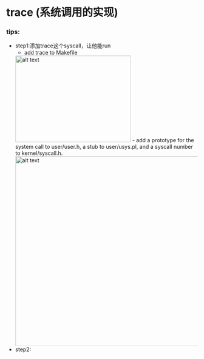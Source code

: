 # trace (系统调用的实现)
### tips:
+ step1:添加trace这个syscall，让他能run
  - add trace to Makefile <br>
  <img src="https://s2.loli.net/2024/03/28/IMwvsfiYz7lg2Tc.png" alt="alt text" width="304" height="228">
  - add a prototype for the system call to user/user.h, a stub to user/usys.pl, and a syscall number to kernel/syscall.h. <br>
  <img src="https://s2.loli.net/2024/03/28/DCvq9MZoiLbNstQ.png" alt="alt text" width="500" height="auto">
+ step2:
